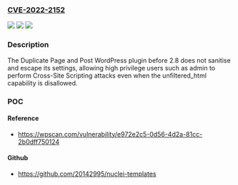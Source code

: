 ### [CVE-2022-2152](https://cve.mitre.org/cgi-bin/cvename.cgi?name=CVE-2022-2152)
![](https://img.shields.io/static/v1?label=Product&message=Duplicate%20Page%20and%20Post&color=blue)
![](https://img.shields.io/static/v1?label=Version&message=2.8%3C%202.8%20&color=brighgreen)
![](https://img.shields.io/static/v1?label=Vulnerability&message=CWE-79%20Cross-Site%20Scripting%20(XSS)&color=brighgreen)

### Description

The Duplicate Page and Post WordPress plugin before 2.8 does not sanitise and escape its settings, allowing high privilege users such as admin to perform Cross-Site Scripting attacks even when the unfiltered_html capability is disallowed.

### POC

#### Reference
- https://wpscan.com/vulnerability/e972e2c5-0d56-4d2a-81cc-2b0dff750124

#### Github
- https://github.com/20142995/nuclei-templates

